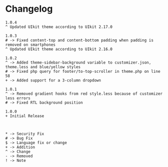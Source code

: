 # Changelog

    1.0.4
    ^ Updated UIkit theme according to UIkit 2.17.0

    1.0.3
    # -> Fixed content-top and content-bottom padding when padding is removed on smartphones
    ^ Updated UIkit theme according to UIkit 2.16.0

    1.0.2
    ^ -> Added theme-sidebar-background variable to customizer.json, theme.less and blue/yellow styles
    # -> Fixed php query for footer/to-top-scroller in theme.php on line 58
    + -> Added support for a 3-column dropdown

    1.0.1
    ^ -> Removed gradient hooks from red style.less because of customizer less errors
    # -> Fixed RTL background position

    1.0.0
    + Initial Release



    * -> Security Fix
    # -> Bug Fix
    $ -> Language fix or change
    + -> Addition
    ^ -> Change
    - -> Removed
    ! -> Note
